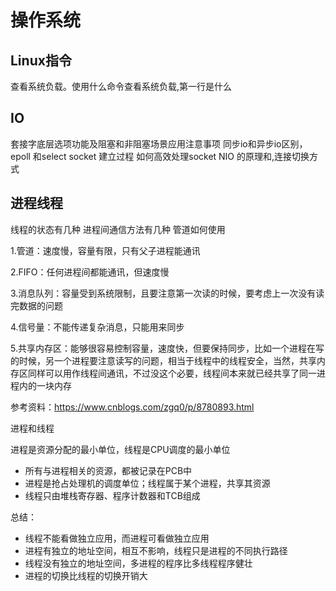 # 操作系统

## Linux指令

查看系统负载。使用什么命令查看系统负载,第一行是什么

## IO

套接字底层选项功能及阻塞和非阻塞场景应用注意事项
同步io和异步io区别，
epoll 和select
socket 建立过程
如何高效处理socket
NIO 的原理和,连接切换方式

## 进程线程

线程的状态有几种
进程间通信方法有几种
管道如何使用

1.管道：速度慢，容量有限，只有父子进程能通讯    

2.FIFO：任何进程间都能通讯，但速度慢    

3.消息队列：容量受到系统限制，且要注意第一次读的时候，要考虑上一次没有读完数据的问题    

4.信号量：不能传递复杂消息，只能用来同步    

5.共享内存区：能够很容易控制容量，速度快，但要保持同步，比如一个进程在写的时候，另一个进程要注意读写的问题，相当于线程中的线程安全，当然，共享内存区同样可以用作线程间通讯，不过没这个必要，线程间本来就已经共享了同一进程内的一块内存

参考资料：https://www.cnblogs.com/zgq0/p/8780893.html

进程和线程

进程是资源分配的最小单位，线程是CPU调度的最小单位

- 所有与进程相关的资源，都被记录在PCB中
- 进程是抢占处理机的调度单位；线程属于某个进程，共享其资源
- 线程只由堆栈寄存器、程序计数器和TCB组成

总结：
- 线程不能看做独立应用，而进程可看做独立应用
- 进程有独立的地址空间，相互不影响，线程只是进程的不同执行路径
- 线程没有独立的地址空间，多进程的程序比多线程程序健壮
- 进程的切换比线程的切换开销大
